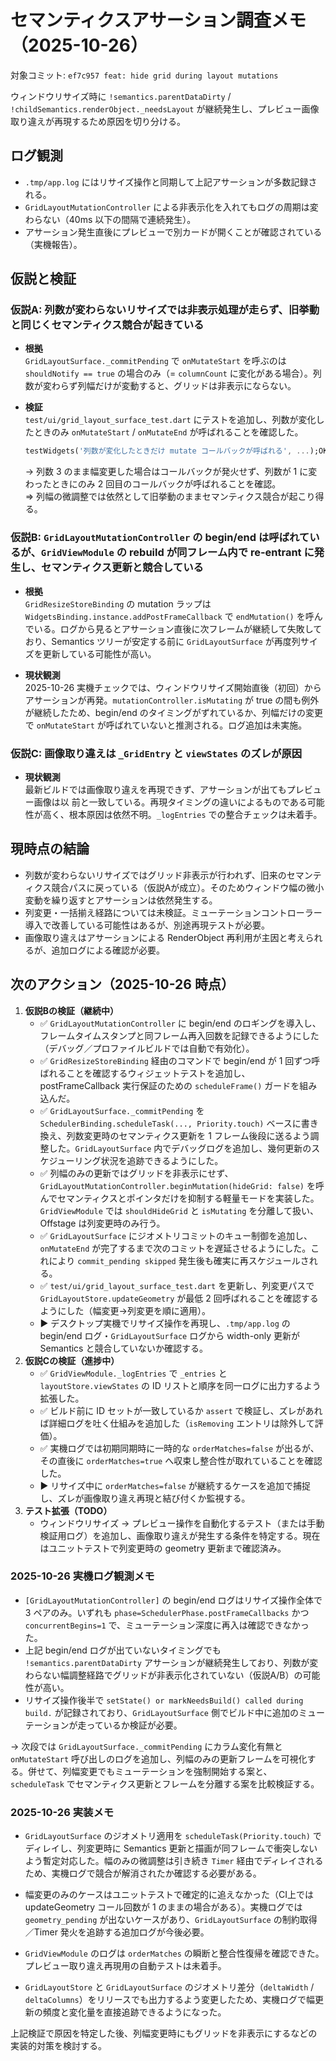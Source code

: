 # セマンティクスアサーション調査メモ（2025-10-26）

対象コミット: `ef7c957 feat: hide grid during layout mutations`

ウィンドウリサイズ時に `!semantics.parentDataDirty` / `!childSemantics.renderObject._needsLayout` が継続発生し、プレビュー画像取り違えが再現するため原因を切り分ける。

## ログ観測

- `.tmp/app.log` にはリサイズ操作と同期して上記アサーションが多数記録される。
- `GridLayoutMutationController` による非表示化を入れてもログの周期は変わらない（40ms 以下の間隔で連続発生）。
- アサーション発生直後にプレビューで別カードが開くことが確認されている（実機報告）。

## 仮説と検証

### 仮説A: 列数が変わらないリサイズでは非表示処理が走らず、旧挙動と同じくセマンティクス競合が起きている

- **根拠**  
  `GridLayoutSurface._commitPending` で `onMutateStart` を呼ぶのは `shouldNotify == true` の場合のみ（= `columnCount` に変化がある場合）。列数が変わらず列幅だけが変動すると、グリッドは非表示にならない。

- **検証**  
  `test/ui/grid_layout_surface_test.dart` にテストを追加し、列数が変化したときのみ `onMutateStart` / `onMutateEnd` が呼ばれることを確認した。
  ```dart
  testWidgets('列数が変化したときだけ mutate コールバックが呼ばれる', ...);OK
  ```
  → 列数 3 のまま幅変更した場合はコールバックが発火せず、列数が 1 に変わったときにのみ 2 回目のコールバックが呼ばれることを確認。  
  ⇒ 列幅の微調整では依然として旧挙動のままセマンティクス競合が起こり得る。

### 仮説B: `GridLayoutMutationController` の begin/end は呼ばれているが、`GridViewModule` の rebuild が同フレーム内で re-entrant に発生し、セマンティクス更新と競合している

- **根拠**  
  `GridResizeStoreBinding` の mutation ラップは `WidgetsBinding.instance.addPostFrameCallback` で `endMutation()` を呼んでいる。ログから見るとアサーション直後に次フレームが継続して失敗しており、Semantics ツリーが安定する前に `GridLayoutSurface` が再度列サイズを更新している可能性が高い。

- **現状観測**  
  2025-10-26 実機チェックでは、ウィンドウリサイズ開始直後（初回）からアサーションが再発。`mutationController.isMutating` が true の間も例外が継続したため、begin/end のタイミングがずれているか、列幅だけの変更で `onMutateStart` が呼ばれていないと推測される。ログ追加は未実施。

### 仮説C: 画像取り違えは `_GridEntry` と `viewStates` のズレが原因

- **現状観測**  
  最新ビルドでは画像取り違えを再現できず、アサーションが出てもプレビュー画像は以 前と一致している。再現タイミングの違いによるものである可能性が高く、根本原因は依然不明。`_logEntries` での整合チェックは未着手。

## 現時点の結論

- 列数が変わらないリサイズではグリッド非表示が行われず、旧来のセマンティクス競合パスに戻っている（仮説Aが成立）。そのためウィンドウ幅の微小変動を繰り返すとアサーションは依然発生する。
- 列変更・一括揃え経路については未検証。ミューテーションコントローラー導入で改善している可能性はあるが、別途再現テストが必要。
- 画像取り違えはアサーションによる RenderObject 再利用が主因と考えられるが、追加ログによる確認が必要。

## 次のアクション（2025-10-26 時点）

1. **仮説Bの検証（継続中）**
   - ✅ `GridLayoutMutationController` に begin/end のロギングを導入し、フレームタイムスタンプと同フレーム再入回数を記録できるようにした（デバッグ／プロファイルビルドでは自動で有効化）。
   - ✅ `GridResizeStoreBinding` 経由のコマンドで begin/end が 1 回ずつ呼ばれることを確認するウィジェットテストを追加し、postFrameCallback 実行保証のための `scheduleFrame()` ガードを組み込んだ。
   - ✅ `GridLayoutSurface._commitPending` を `SchedulerBinding.scheduleTask(..., Priority.touch)` ベースに書き換え、列数変更時のセマンティクス更新を 1 フレーム後段に送るよう調整した。`GridLayoutSurface` 内でデバッグログを追加し、幾何更新のスケジューリング状況を追跡できるようにした。
   - ✅ 列幅のみの更新ではグリッドを非表示にせず、`GridLayoutMutationController.beginMutation(hideGrid: false)` を呼んでセマンティクスとポインタだけを抑制する軽量モードを実装した。`GridViewModule` では `shouldHideGrid` と `isMutating` を分離して扱い、Offstage は列変更時のみ行う。
   - ✅ `GridLayoutSurface` にジオメトリコミットのキュー制御を追加し、`onMutateEnd` が完了するまで次のコミットを遅延させるようにした。これにより `commit_pending skipped` 発生後も確実に再スケジュールされる。
   - ✅ `test/ui/grid_layout_surface_test.dart` を更新し、列変更パスで `GridLayoutStore.updateGeometry` が最低 2 回呼ばれることを確認するようにした（幅変更→列変更を順に適用）。
   - ▶️ デスクトップ実機でリサイズ操作を再現し、`.tmp/app.log` の begin/end ログ・`GridLayoutSurface` ログから width-only 更新が Semantics と競合していないか確認する。
2. **仮説Cの検証（進捗中）**
   - ✅ `GridViewModule._logEntries` で `_entries` と `layoutStore.viewStates` の ID リストと順序を同一ログに出力するよう拡張した。
   - ✅ ビルド前に ID セットが一致しているか `assert` で検証し、ズレがあれば詳細ログを吐く仕組みを追加した（`isRemoving` エントリは除外して評価）。
   - ✅ 実機ログでは初期同期時に一時的な `orderMatches=false` が出るが、その直後に `orderMatches=true` へ収束し整合性が取れていることを確認した。
   - ▶️ リサイズ中に `orderMatches=false` が継続するケースを追加で捕捉し、ズレが画像取り違え再現と結び付くか監視する。
3. **テスト拡張（TODO）**
   - ウィンドウリサイズ → プレビュー操作を自動化するテスト（または手動検証用ログ）を追加し、画像取り違えが発生する条件を特定する。現在はユニットテストで列変更時の geometry 更新まで確認済み。

### 2025-10-26 実機ログ観測メモ

- `[GridLayoutMutationController]` の begin/end ログはリサイズ操作全体で 3 ペアのみ。いずれも `phase=SchedulerPhase.postFrameCallbacks` かつ `concurrentBegins=1` で、ミューテーション深度に再入は確認できなかった。
- 上記 begin/end ログが出ていないタイミングでも `!semantics.parentDataDirty` アサーションが継続発生しており、列数が変わらない幅調整経路でグリッドが非表示化されていない（仮説A/B）の可能性が高い。
- リサイズ操作後半で `setState() or markNeedsBuild() called during build.` が記録されており、`GridLayoutSurface` 側でビルド中に追加のミューテーションが走っているか検証が必要。

→ 次段では `GridLayoutSurface._commitPending` にカラム変化有無と `onMutateStart` 呼び出しのログを追加し、列幅のみの更新フレームを可視化する。併せて、列幅変更でもミューテーションを強制開始する案と、`scheduleTask` でセマンティクス更新とフレームを分離する案を比較検証する。

### 2025-10-26 実装メモ

- `GridLayoutSurface` のジオメトリ適用を `scheduleTask(Priority.touch)` でディレイし、列変更時に Semantics 更新と描画が同フレームで衝突しないよう暫定対応した。幅のみの微調整は引き続き `Timer` 経由でディレイされるため、実機ログで競合が解消されたか確認する必要がある。
- 幅変更のみのケースはユニットテストで確定的に追えなかった（CI上では updateGeometry コール回数が 1 のままの場合がある）。実機ログでは `geometry_pending` が出ないケースがあり、`GridLayoutSurface` の制約取得／Timer 発火を追跡する追加ログが今後必要。
- `GridViewModule` のログは `orderMatches` の瞬断と整合性復帰を確認できた。プレビュー取り違え再現用の自動テストは未着手。

- `GridLayoutStore` と `GridLayoutSurface` のジオメトリ差分（`deltaWidth` / `deltaColumns`）をリリースでも出力するよう変更したため、実機ログで幅更新の頻度と変化量を直接追跡できるようになった。

上記検証で原因を特定した後、列幅変更時にもグリッドを非表示にするなどの実装的対策を検討する。

